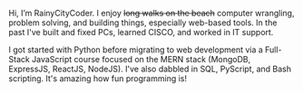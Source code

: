 Hi, I’m RainyCityCoder. I enjoy ~~long walks on the beach~~ computer wrangling, problem solving, and building things, especially web-based tools. In the past I've built and fixed PCs, learned CISCO, and worked in IT support.

I got started with Python before migrating to web development via a Full-Stack JavaScript course focused on the MERN stack (MongoDB, ExpressJS, ReactJS, NodeJS). I've also dabbled in SQL, PyScript, and Bash scripting. It's amazing how fun programming is!

<!---
RainyCityDiver/RainyCityDiver is a ✨ special ✨ repository because its `README.md` (this file) appears on your GitHub profile.
You can click the Preview link to take a look at your changes.
--->
